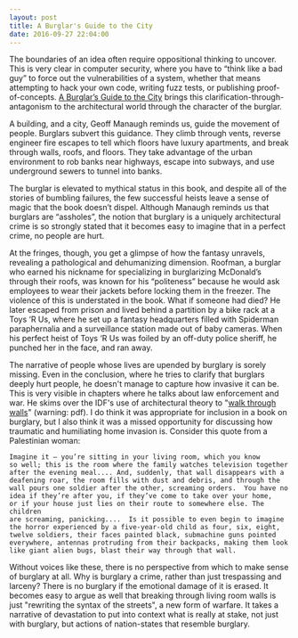 ```yaml
---
layout: post
title: A Burglar's Guide to the City
date: 2016-09-27 22:04:00
---
```


The boundaries of an idea often require oppositional thinking to uncover. This is very clear in computer security, where you have to “think like a bad guy” to force out the vulnerabilities of a system, whether that means attempting to hack your own code, writing fuzz tests, or publishing proof-of-concepts. [A Burglar’s Guide to the City](https://www.amazon.com/Burglars-Guide-City-Geoff-Manaugh/dp/0374117268) brings this clarification-through-antagonism to the architectural world through the character of the burglar.

A building, and a city, Geoff Manaugh reminds us, guide the movement of people. Burglars subvert this guidance. They climb through vents, reverse engineer fire escapes to tell which floors have luxury apartments, and break through walls, roofs, and floors. They take advantage of the urban environment to rob banks near highways, escape into subways, and use underground sewers to tunnel into banks.

The burglar is elevated to mythical status in this book, and despite all of the stories of bumbling failures, the few successful heists leave a sense of magic that the book doesn’t dispel. Although Manaugh reminds us that burglars are “assholes”, the notion that burglary is a uniquely architectural crime is so strongly stated that it becomes easy to imagine that in a perfect crime, no people are hurt.

At the fringes, though, you get a glimpse of how the fantasy unravels, revealing a pathological and dehumanizing dimension. Roofman, a burglar who earned his nickname for specializing in burglarizing McDonald’s through their roofs, was known for his “politeness” because he would ask employees to wear their jackets before locking them in the freezer. The violence of this is understated in the book. What if someone had died? He later escaped from prison and lived behind a partition by a bike rack at a Toys ‘R Us, where
he set up a fantasy headquarters filled with Spiderman paraphernalia and a surveillance station made out of baby cameras. When his perfect heist of Toys ‘R Us was foiled by an off-duty police sheriff, he punched her in the face, and ran away.

The narrative of people whose lives are upended by burglary is sorely missing. Even in the conclusion, where he tries to clarify that burglars deeply hurt people, he doesn't manage to capture how invasive it can be. This is very visible in chapters where he talks about law enforcement and war.  He skims over the IDF's use of architectural theory to "[walk through walls](http://www.urbain-trop-urbain.fr/wp-content/uploads/2011/01/Weizman_lethal-theory.pdf)" (warning: pdf). I do think it was appropriate for inclusion in a book on burglary, but I also think it was a missed opportunity for discussing how traumatic and humiliating home invasion is. Consider this quote from a Palestinian woman:

```
Imagine it – you’re sitting in your living room, which you know
so well; this is the room where the family watches television together
after the evening meal.... And, suddenly, that wall disappears with a
deafening roar, the room fills with dust and debris, and through the
wall pours one soldier after the other, screaming orders.  You have no
idea if they’re after you, if they’ve come to take over your home,
or if your house just lies on their route to somewhere else. The children
are screaming, panicking....  Is it possible to even begin to imagine
the horror experienced by a five-year-old child as four, six, eight,
twelve soldiers, their faces painted black, submachine guns pointed
everywhere, antennas protruding from their backpacks, making them look
like giant alien bugs, blast their way through that wall.
```

Without voices like these, there is no perspective from which to make sense of burglary at all. Why is burglary a crime, rather than just trespassing and larceny? There is no burglary if the emotional damage of it is erased. It becomes easy to argue as well that breaking through living room walls is just "rewriting the syntax of the streets", a new form of warfare. It takes a narrative of devastation to put into context what is really at stake, not just with burglary, but actions of nation-states that resemble burglary. 
